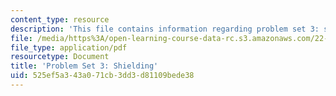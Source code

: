 ```yaml
---
content_type: resource
description: 'This file contains information regarding problem set 3: shielding.'
file: /media/https%3A/open-learning-course-data-rc.s3.amazonaws.com/22-s902-do-it-yourself-diy-geiger-counters-january-iap-2015/525ef5a343a071cb3dd3d81109bede38_MIT22_S902IAP15_pset03.pdf
file_type: application/pdf
resourcetype: Document
title: 'Problem Set 3: Shielding'
uid: 525ef5a3-43a0-71cb-3dd3-d81109bede38
---
```

